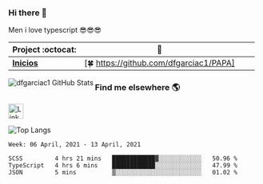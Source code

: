 ### Hi there 👋

Men i love typescript 😎😎😎 

|      Project :octocat:   |      :star2:   |  |  |
|-------------|-------------------|---|---|
| [**Inicios**](https://github.com/vinitshahdeo/PortScanner) | [:four_leaf_clover: https://github.com/dfgarciac1/PAPA]

<img align="left" alt="dfgarciac1 GitHub Stats" src="https://github-readme-stats.vercel.app/api?username=dfgarciac1&show_icons=true&theme=prussian&include_all_commits=true&hide_border=true&count_private=true">

### Find me elsewhere 🌎

<a href="https://www.linkedin.com/in/david-felipe-garcia-contreras/" target="_blank"><img src="https://iconsplace.com/wp-content/uploads/_icons/ffffff/256/png/linkedin-icon-18-256.png" alt="LinkedIn" width="30"></a>


![Top Langs](https://github-readme-stats.vercel.app/api/top-langs/?username=dfgarciac1&langs_count=10&show_icons=true&theme=prussian&layout=compact&hide_border=true&count_private=true)


<!--START_SECTION:waka-->
```text
Week: 06 April, 2021 - 13 April, 2021

SCSS         4 hrs 21 mins   ████████████▓░░░░░░░░░░░░   50.96 % 
TypeScript   4 hrs 6 mins    ████████████░░░░░░░░░░░░░   47.99 % 
JSON         5 mins          ▒░░░░░░░░░░░░░░░░░░░░░░░░   01.02 % 
```
<!--END_SECTION:waka-->

